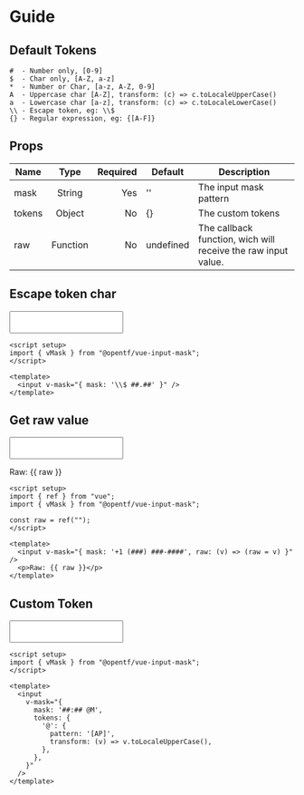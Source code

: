 <script setup>
  import {ref} from 'vue'
  import {vMask} from '@opentf/vue-input-mask';

  const raw = ref('')
</script>

<style>
input {
    all: revert;
    padding: 10px;
}
</style>

# Guide

## Default Tokens

```
#  - Number only, [0-9]
$  - Char only, [A-Z, a-z]
*  - Number or Char, [a-z, A-Z, 0-9]
A  - Uppercase char [A-Z], transform: (c) => c.toLocaleUpperCase()
a  - Lowercase char [a-z], transform: (c) => c.toLocaleLowerCase()
\\ - Escape token, eg: \\$
{} - Regular expression, eg: {[A-F]}
```

## Props

| Name   |   Type   | Required | Default   | Description                                                   |
| ------ | :------: | -------: | --------- | ------------------------------------------------------------- |
| mask   |  String  |      Yes | ''        | The input mask pattern                                        |
| tokens |  Object  |       No | {}        | The custom tokens                                             |
| raw    | Function |       No | undefined | The callback function, wich will receive the raw input value. |

## Escape token char

<input v-mask="{ mask: '\\$ ##.##' }" />

```vue
<script setup>
import { vMask } from "@opentf/vue-input-mask";
</script>

<template>
  <input v-mask="{ mask: '\\$ ##.##' }" />
</template>
```

## Get raw value

<input v-mask="{ mask: '+1 (###) ###-####', raw: (v) => raw = v }" />
<p>Raw: {{ raw }}</p>

```vue
<script setup>
import { ref } from "vue";
import { vMask } from "@opentf/vue-input-mask";

const raw = ref("");
</script>

<template>
  <input v-mask="{ mask: '+1 (###) ###-####', raw: (v) => (raw = v) }" />
  <p>Raw: {{ raw }}</p>
</template>
```

## Custom Token

<input v-mask="{
                mask: '##:## @M',
                tokens: {
                  '@': {
                    pattern: '[AP]',
                    transform: (v) => v.toLocaleUpperCase(),
                  },
                },
              }"
              />

```vue
<script setup>
import { vMask } from "@opentf/vue-input-mask";
</script>

<template>
  <input
    v-mask="{
      mask: '##:## @M',
      tokens: {
        '@': {
          pattern: '[AP]',
          transform: (v) => v.toLocaleUpperCase(),
        },
      },
    }"
  />
</template>
```
